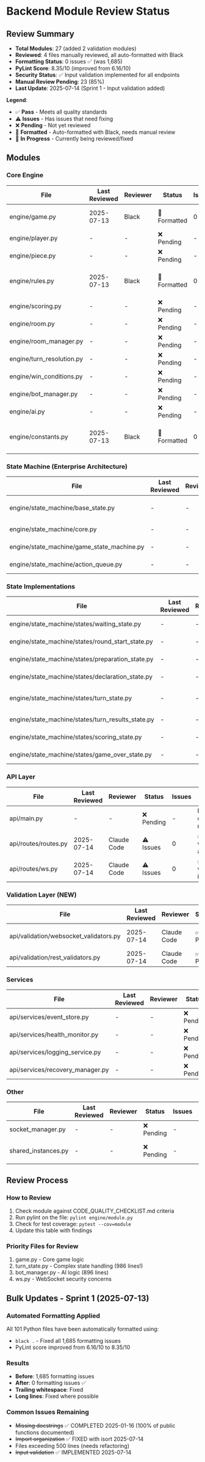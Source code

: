 # Backend Module Review Status

## Review Summary
- **Total Modules**: 27 (added 2 validation modules)
- **Reviewed**: 4 files manually reviewed, all auto-formatted with Black
- **Formatting Status**: 0 issues ✅ (was 1,685)
- **PyLint Score**: 8.35/10 (improved from 6.16/10)
- **Security Status**: ✅ Input validation implemented for all endpoints
- **Manual Review Pending**: 23 (85%)
- **Last Update**: 2025-07-14 (Sprint 1 - Input validation added)

**Legend**:
- ✅ **Pass** - Meets all quality standards
- ⚠️ **Issues** - Has issues that need fixing
- ❌ **Pending** - Not yet reviewed
- 🔄 **Formatted** - Auto-formatted with Black, needs manual review
- 🎉 **In Progress** - Currently being reviewed/fixed

## Modules

### Core Engine
| File | Last Reviewed | Reviewer | Status | Issues | Notes |
|------|---------------|----------|---------|--------|-------|
| engine/game.py | 2025-07-13 | Black | 🔄 Formatted | 0 | 880 lines, needs docstrings |
| engine/player.py | - | - | ❌ Pending | - | - |
| engine/piece.py | - | - | ❌ Pending | - | - |
| engine/rules.py | 2025-07-13 | Black | 🔄 Formatted | 0 | Good comments, well formatted |
| engine/scoring.py | - | - | ❌ Pending | - | - |
| engine/room.py | - | - | ❌ Pending | - | 450 lines |
| engine/room_manager.py | - | - | ❌ Pending | - | - |
| engine/turn_resolution.py | - | - | ❌ Pending | - | - |
| engine/win_conditions.py | - | - | ❌ Pending | - | - |
| engine/bot_manager.py | - | - | ❌ Pending | - | 896 lines, too large |
| engine/ai.py | - | - | ❌ Pending | - | - |
| engine/constants.py | 2025-07-13 | Black | 🔄 Formatted | 0 | Well documented and formatted |

### State Machine (Enterprise Architecture)
| File | Last Reviewed | Reviewer | Status | Issues | Notes |
|------|---------------|----------|---------|--------|-------|
| engine/state_machine/base_state.py | - | - | ❌ Pending | - | 289 lines, missing docstrings |
| engine/state_machine/core.py | - | - | ❌ Pending | - | - |
| engine/state_machine/game_state_machine.py | - | - | ❌ Pending | - | 584 lines |
| engine/state_machine/action_queue.py | - | - | ❌ Pending | - | - |

### State Implementations
| File | Last Reviewed | Reviewer | Status | Issues | Notes |
|------|---------------|----------|---------|--------|-------|
| engine/state_machine/states/waiting_state.py | - | - | ❌ Pending | - | 278 lines |
| engine/state_machine/states/round_start_state.py | - | - | ❌ Pending | - | - |
| engine/state_machine/states/preparation_state.py | - | - | ❌ Pending | - | 689 lines, too large |
| engine/state_machine/states/declaration_state.py | - | - | ❌ Pending | - | - |
| engine/state_machine/states/turn_state.py | - | - | ❌ Pending | - | 986 lines, needs refactoring |
| engine/state_machine/states/turn_results_state.py | - | - | ❌ Pending | - | 253 lines |
| engine/state_machine/states/scoring_state.py | - | - | ❌ Pending | - | 447 lines |
| engine/state_machine/states/game_over_state.py | - | - | ❌ Pending | - | - |

### API Layer
| File | Last Reviewed | Reviewer | Status | Issues | Notes |
|------|---------------|----------|---------|--------|-------|
| api/main.py | - | - | ❌ Pending | - | Import organization needed |
| api/routes/routes.py | 2025-07-14 | Claude Code | ⚠️ Issues | 0 | ✅ Input validation added |
| api/routes/ws.py | 2025-07-14 | Claude Code | ⚠️ Issues | 0 | ✅ Input validation implemented |

### Validation Layer (NEW)
| File | Last Reviewed | Reviewer | Status | Issues | Notes |
|------|---------------|----------|---------|--------|-------|
| api/validation/websocket_validators.py | 2025-07-14 | Claude Code | ✅ Pass | 0 | Comprehensive validation, 34 tests |
| api/validation/rest_validators.py | 2025-07-14 | Claude Code | ✅ Pass | 0 | REST API input validation |

### Services
| File | Last Reviewed | Reviewer | Status | Issues | Notes |
|------|---------------|----------|---------|--------|-------|
| api/services/event_store.py | - | - | ❌ Pending | - | - |
| api/services/health_monitor.py | - | - | ❌ Pending | - | - |
| api/services/logging_service.py | - | - | ❌ Pending | - | - |
| api/services/recovery_manager.py | - | - | ❌ Pending | - | - |

### Other
| File | Last Reviewed | Reviewer | Status | Issues | Notes |
|------|---------------|----------|---------|--------|-------|
| socket_manager.py | - | - | ❌ Pending | - | - |
| shared_instances.py | - | - | ❌ Pending | - | Good DI pattern |

## Review Process

### How to Review
1. Check module against CODE_QUALITY_CHECKLIST.md criteria
2. Run pylint on the file: `pylint engine/module.py`
3. Check for test coverage: `pytest --cov=module`
4. Update this table with findings

### Priority Files for Review
1. game.py - Core game logic
2. turn_state.py - Complex state handling (986 lines!)
3. bot_manager.py - AI logic (896 lines)
4. ws.py - WebSocket security concerns

## Bulk Updates - Sprint 1 (2025-07-13)

### Automated Formatting Applied
All 101 Python files have been automatically formatted using:
- `black .` - Fixed all 1,685 formatting issues
- PyLint score improved from 6.16/10 to 8.35/10

### Results
- **Before**: 1,685 formatting issues
- **After**: 0 formatting issues ✅
- **Trailing whitespace**: Fixed
- **Long lines**: Fixed where possible

### Common Issues Remaining
- ~~Missing docstrings~~ ✅ COMPLETED 2025-01-16 (100% of public functions documented)
- ~~Import organization~~ ✅ FIXED with isort 2025-07-14
- Files exceeding 500 lines (needs refactoring)
- ~~Input validation~~ ✅ IMPLEMENTED 2025-07-14